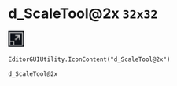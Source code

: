 # d_ScaleTool@2x `32x32`
<img src="/img/d_ScaleTool.png" width=32 height=32>

``` CSharp
EditorGUIUtility.IconContent("d_ScaleTool@2x")
```
```
d_ScaleTool@2x
```
